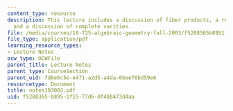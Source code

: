 ```yaml
---
content_type: resource
description: This lecture includes a discussion of fiber products, a review of a theorem,
  and a discussion of complete varities.
file: /media/courses/18-725-algebraic-geometry-fall-2003/f5288365b8951f1577d60f488473d4aa_notes103003.pdf
file_type: application/pdf
learning_resource_types:
- Lecture Notes
ocw_type: OCWFile
parent_title: Lecture Notes
parent_type: CourseSection
parent_uid: 7d6e0c5e-e471-a2d5-a4da-0bee70bd59e6
resourcetype: Document
title: notes103003.pdf
uid: f5288365-b895-1f15-77d6-0f488473d4aa
---
```

